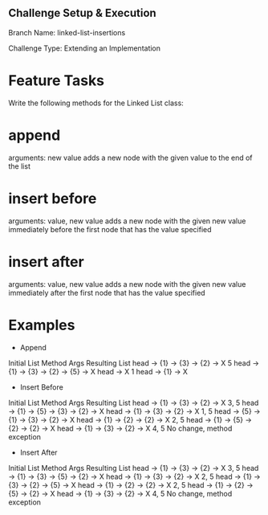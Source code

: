 ## Challenge Setup & Execution
Branch Name: linked-list-insertions

Challenge Type: Extending an Implementation

# Feature Tasks
Write the following methods for the Linked List class:

# append
arguments: new value
adds a new node with the given value to the end of the list

# insert before
arguments: value, new value
adds a new node with the given new value immediately before the first node that has the value specified

# insert after
arguments: value, new value
adds a new node with the given new value immediately after the first node that has the value specified

# Examples

* Append

Initial List	Method Args	Resulting List
head -> {1} -> {3} -> {2} -> X	5	head -> {1} -> {3} -> {2} -> {5} -> X
head -> X	1	head -> {1} -> X

* Insert Before

Initial List	Method Args	Resulting List
head -> {1} -> {3} -> {2} -> X	3, 5	head -> {1} -> {5} -> {3} -> {2} -> X
head -> {1} -> {3} -> {2} -> X	1, 5	head -> {5} -> {1} -> {3} -> {2} -> X
head -> {1} -> {2} -> {2} -> X	2, 5	head -> {1} -> {5} -> {2} -> {2} -> X
head -> {1} -> {3} -> {2} -> X	4, 5	No change, method exception

* Insert After

Initial List	Method Args	Resulting List
head -> {1} -> {3} -> {2} -> X	3, 5	head -> {1} -> {3} -> {5} -> {2} -> X
head -> {1} -> {3} -> {2} -> X	2, 5	head -> {1} -> {3} -> {2} -> {5} -> X
head -> {1} -> {2} -> {2} -> X	2, 5	head -> {1} -> {2} -> {5} -> {2} -> X
head -> {1} -> {3} -> {2} -> X	4, 5	No change, method exception